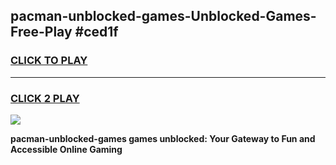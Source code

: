 
## pacman-unblocked-games-Unblocked-Games-Free-Play #ced1f
<h3>
<a href="https://us.freeplayer.one?title=pacman-unblocked-games&ref=9M">CLICK TO PLAY</a></h3>
<hr>

<h3>
<a href="https://us.freeplayer.one?title=pacman-unblocked-games&ref=9M">CLICK 2 PLAY</a>
  
</h3>

<a href="https://us.freeplayer.one?title=pacman-unblocked-games&ref=9M"><img src="https://clearcache.store/games.png"></a>


**pacman-unblocked-games games unblocked: Your Gateway to Fun and Accessible Online Gaming**
